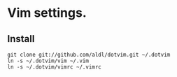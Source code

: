 # Vim settings.

## Install
    
    git clone git://github.com/aldl/dotvim.git ~/.dotvim
    ln -s ~/.dotvim/vim ~/.vim
    ln -s ~/.dotvim/vimrc ~/.vimrc

